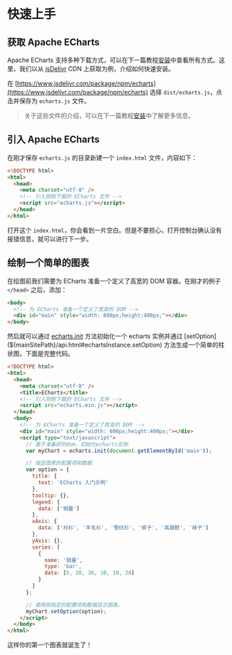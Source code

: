 # 快速上手

## 获取 Apache ECharts

Apache ECharts 支持多种下载方式，可以在下一篇教程[安装](${lang}/basics/download)中查看所有方式。这里，我们以从 [jsDelivr](https://www.jsdelivr.com/package/npm/echarts) CDN 上获取为例，介绍如何快速安装。

在 [https://www.jsdelivr.com/package/npm/echarts](https://www.jsdelivr.com/package/npm/echarts) 选择 `dist/echarts.js`，点击并保存为 `echarts.js` 文件。

> 关于这些文件的介绍，可以在下一篇教程[安装](${lang}/basics/download)中了解更多信息。

## 引入 Apache ECharts

在刚才保存 `echarts.js` 的目录新建一个 `index.html` 文件，内容如下：

```html
<!DOCTYPE html>
<html>
  <head>
    <meta charset="utf-8" />
    <!-- 引入刚刚下载的 ECharts 文件 -->
    <script src="echarts.js"></script>
  </head>
</html>
```

打开这个 `index.html`，你会看到一片空白。但是不要担心，打开控制台确认没有报错信息，就可以进行下一步。

## 绘制一个简单的图表

在绘图前我们需要为 ECharts 准备一个定义了高宽的 DOM 容器。在刚才的例子 `</head>` 之后，添加：

```html
<body>
  <!-- 为 ECharts 准备一个定义了宽高的 DOM -->
  <div id="main" style="width: 600px;height:400px;"></div>
</body>
```

然后就可以通过 [echarts.init](${mainSitePath}/api.html#echarts.init) 方法初始化一个 echarts 实例并通过 [setOption](${mainSitePath}/api.html#echartsInstance.setOption) 方法生成一个简单的柱状图，下面是完整代码。

```html
<!DOCTYPE html>
<html>
  <head>
    <meta charset="utf-8" />
    <title>ECharts</title>
    <!-- 引入刚刚下载的 ECharts 文件 -->
    <script src="echarts.min.js"></script>
  </head>
  <body>
    <!-- 为 ECharts 准备一个定义了宽高的 DOM -->
    <div id="main" style="width: 600px;height:400px;"></div>
    <script type="text/javascript">
      // 基于准备好的dom，初始化echarts实例
      var myChart = echarts.init(document.getElementById('main'));

      // 指定图表的配置项和数据
      var option = {
        title: {
          text: 'ECharts 入门示例'
        },
        tooltip: {},
        legend: {
          data: ['销量']
        },
        xAxis: {
          data: ['衬衫', '羊毛衫', '雪纺衫', '裤子', '高跟鞋', '袜子']
        },
        yAxis: {},
        series: [
          {
            name: '销量',
            type: 'bar',
            data: [5, 20, 36, 10, 10, 20]
          }
        ]
      };

      // 使用刚指定的配置项和数据显示图表。
      myChart.setOption(option);
    </script>
  </body>
</html>
```

这样你的第一个图表就诞生了！

<md-example src="doc-example/getting-started&reset=1&edit=1"></md-example>
